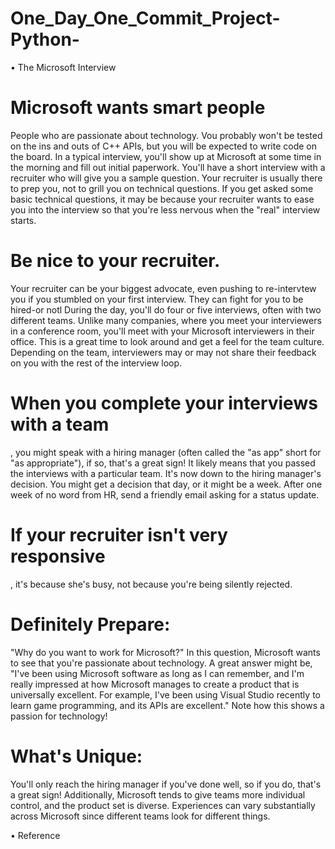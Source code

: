 # One_Day_One_Commit_Project-Python-
• The Microsoft Interview


# Microsoft wants smart people

People who are passionate about technology. Vou probably won't be
tested on the ins and outs of C++ APIs, but you will be expected to write code on the board.
In a typical interview, you'll show up at Microsoft at some time in the morning and fill out initial paperwork.
You'll have a short interview with a recruiter who will give you a sample question. Your recruiter is usually
there to prep you, not to grill you on technical questions. If you get asked some basic technical questions,
it may be because your recruiter wants to ease you into the interview so that you're less nervous when the
"real" interview starts.
# Be nice to your recruiter. 
Your recruiter can be your biggest advocate, even pushing to re-intervtew you if
you stumbled on your first interview. They can fight for you to be hired-or notl
During the day, you'll do four or five interviews, often with two different teams. Unlike many companies,
where you meet your interviewers in a conference room, you'll meet with your Microsoft interviewers in
their office. This is a great time to look around and get a feel for the team culture.
Depending on the team, interviewers may or may not share their feedback on you with the rest of the
interview loop.
# When you complete your interviews with a team
, you might speak with a hiring manager (often called the
"as app" short for "as appropriate"), if so, that's a great sign! It likely means that you passed the interviews
with a particular team. It's now down to the hiring manager's decision.
You might get a decision that day, or it might be a week. After one week of no word from HR, send a friendly
email asking for a status update.
# If your recruiter isn't very responsive
, it's because she's busy, not because you're being silently rejected.
# Definitely Prepare:
"Why do you want to work for Microsoft?"
In this question, Microsoft wants to see that you're passionate about technology. A great answer might be,
"I've been using Microsoft software as long as I can remember, and I'm really impressed at how Microsoft
manages to create a product that is universally excellent. For example, I've been using Visual Studio recently
to learn game programming, and its APIs are excellent." Note how this shows a passion for technology!
# What's Unique:
You'll only reach the hiring manager if you've done well, so if you do, that's a great sign!
Additionally, Microsoft tends to give teams more individual control, and the product set is diverse. Experiences can vary substantially across Microsoft since different teams look for different things.

• Reference <Cracking-the-Coding-Interview-6th-Edition-189>
